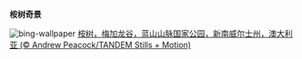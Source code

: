 
**桉树奇景**

![bing-wallpaper](https://www.bing.com/th?id=OHR.EucalyptusForest_ZH-CN3052498076_1920x1080.jpg)
[桉树，梅加龙谷，蓝山山脉国家公园，新南威尔士州，澳大利亚 (© Andrew Peacock/TANDEM Stills + Motion)](https://www.bing.com/search?q=%E8%93%9D%E5%B1%B1%E5%B1%B1%E8%84%89%E5%9B%BD%E5%AE%B6%E5%85%AC%E5%9B%AD&amp;form=hpcapt&amp;mkt=zh-cn)
  